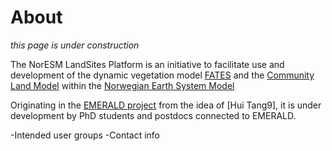 # About
_this page is under construction_

The NorESM LandSites Platform is an initiative to facilitate use and development of the dynamic vegetation model [FATES](https://github.com/NGEET/fates) and the [Community Land Model](https://www.cesm.ucar.edu/models/clm/) within the [Norwegian Earth System Model](https://www.noresm.org/)

Originating in the [EMERALD project](https://www.mn.uio.no/geo/english/research/projects/emerald/) from the idea of [Hui Tang9], it is under development by PhD students and postdocs connected to EMERALD. 

-Intended user groups
-Contact info
